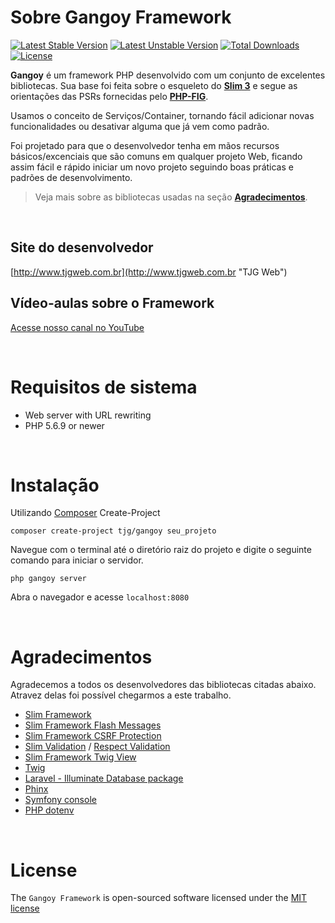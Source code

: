# Sobre Gangoy Framework
[![Latest Stable Version](https://poser.pugx.org/tjg/microframework/v/stable)](https://packagist.org/packages/tjg/microframework)
[![Latest Unstable Version](https://poser.pugx.org/tjg/microframework/v/unstable)](https://packagist.org/packages/tjg/microframework)
[![Total Downloads](https://poser.pugx.org/tjg/microframework/downloads)](https://packagist.org/packages/tjg/microframework)
[![License](https://poser.pugx.org/tjg/microframework/license)](https://packagist.org/packages/tjg/microframework)

**Gangoy** é um framework PHP desenvolvido com um conjunto de excelentes bibliotecas. Sua base foi feita sobre o 
esqueleto do [**Slim 3**](https://www.slimframework.com/ "Slim Framework") e segue as orientações das PSRs 
fornecidas pelo [**PHP-FIG**](http://www.php-fig.org/ "PHP-FIG").

Usamos o conceito de Serviços/Container, tornando fácil adicionar novas funcionalidades ou desativar alguma que já vem como padrão.

Foi projetado para que o desenvolvedor tenha em mãos recursos básicos/excenciais que são comuns em qualquer projeto Web,
ficando assim fácil e rápido iniciar um novo projeto seguindo boas práticas e padrões de desenvolvimento.

> Veja mais sobre as bibliotecas usadas na seção [**Agradecimentos**](#agradecimentos).

<br>

## Site do desenvolvedor
[http://www.tjgweb.com.br](http://www.tjgweb.com.br "TJG Web")

## Vídeo-aulas sobre o Framework
[Acesse nosso canal no YouTube](https://www.youtube.com/tjgweb)

<br>

# Requisitos de sistema
- Web server with URL rewriting
- PHP 5.6.9 or newer

<br>

# Instalação
Utilizando [Composer](https://getcomposer.org/) Create-Project

    composer create-project tjg/gangoy seu_projeto

Navegue com o terminal até o diretório raiz do projeto e digite o seguinte comando para iniciar o servidor.

	php gangoy server
	 
Abra o navegador e acesse `localhost:8080`

<br>

<a name="agradecimentos"></a>
# Agradecimentos
Agradecemos a todos os desenvolvedores das bibliotecas citadas abaixo. Atravez delas foi possível chegarmos a este trabalho.

- [Slim Framework](https://www.slimframework.com/)
- [Slim Framework Flash Messages](https://github.com/slimphp/Slim-Flash)
- [Slim Framework CSRF Protection](https://github.com/slimphp/Slim-Csrf)
- [Slim Validation](https://github.com/awurth/slim-validation) / [Respect Validation](https://github.com/Respect/Validation)
- [Slim Framework Twig View](https://github.com/slimphp/Twig-View)
- [Twig](https://twig.symfony.com/doc/1.x/)
- [Laravel - Illuminate Database package](https://packagist.org/packages/illuminate/database)
- [Phinx](https://phinx.org/)
- [Symfony console](https://github.com/symfony/console)
- [PHP dotenv](https://github.com/vlucas/phpdotenv)


<br>

# License
The `Gangoy Framework` is open-sourced software licensed under the [MIT license](http://opensource.org/licenses/MIT)
